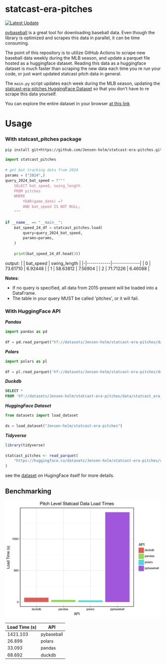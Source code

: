 # statcast-era-pitches

[![Latest Update](https://github.com/Jensen-holm/statcast-era-pitches/actions/workflows/update_statcast_data.yml/badge.svg)](https://github.com/Jensen-holm/statcast-era-pitches/actions/workflows/update_statcast_data.yml)

[pybaseball](https://github.com/jldbc/pybaseball) is a great tool for downloading baseball data. Even though the library is optimized and scrapes this data in parallel, it can be time consuming. 
 
The point of this repository is to utilize GitHub Actions to scrape new baseball data weekly during the MLB season, and update a parquet file hosted as a huggingface dataset. Reading this data as a huggingface dataset is much faster than scraping the new data each time you re run your code, or just want updated statcast pitch data in general.

The `main.py` script updates each week during the MLB season, updating the [statcast-era-pitches HuggingFace Dataset](https://huggingface.co/datasets/Jensen-holm/statcast-era-pitches) so that you don't have to re scrape this data yourself. 

You can explore the entire dataset in your browser [at this link](https://huggingface.co/datasets/Jensen-holm/statcast-era-pitches/viewer/default/train)

# Usage

### With statcast_pitches package

```bash
pip install git+https://github.com/Jensen-holm/statcast-era-pitches.git
```

```python
import statcast_pitches

# get bat tracking data from 2024
params = ("2024",)
query_2024_bat_speed = f"""
    SELECT bat_speed, swing_length
    FROM pitches
    WHERE 
        YEAR(game_date) =?
        AND bat_speed IS NOT NULL;
    """

if __name__ == "__main__":
    bat_speed_24_df = statcast_pitches.load(
        query=query_2024_bat_speed,
        params=params,
    )

    print(bat_speed_24_df.head(3))
```

output: 
| | bat_speed  | swing_length |
|-|------------|--------------|
| 0 | 73.61710 | 6.92448 |
| 1 | 58.63812 | 7.56904 |
| 2 | 71.71226 | 6.46088 |

**Notes**:
- If no query is specified, all data from 2015-present will be loaded into a DataFrame.
- The table in your query MUST be called 'pitches', or it will fail.

### With HuggingFace API

***Pandas***

```python
import pandas as pd

df = pd.read_parquet("hf://datasets/Jensen-holm/statcast-era-pitches/data/statcast_era_pitches.parquet")
```

***Polars***

```python
import polars as pl

df = pl.read_parquet('hf://datasets/Jensen-holm/statcast-era-pitches/data/statcast_era_pitches.parquet')
```

***Duckdb***

```sql
SELECT *
FROM 'hf://datasets/Jensen-holm/statcast-era-pitches/data/statcast_era_pitches.parquet';
```

***HuggingFace Dataset***

```python
from datasets import load_dataset

ds = load_dataset("Jensen-holm/statcast-era-pitches")
```

***Tidyverse***
```r
library(tidyverse)

statcast_pitches <- read_parquet(
    "https://huggingface.co/datasets/Jensen-holm/statcast-era-pitches/resolve/main/data/statcast_era_pitches.parquet"
)
```

see the [dataset](https://huggingface.co/datasets/Jensen-holm/statcast-era-pitches) on HugingFace itself for more details. 

## Benchmarking

![dataset_load_times](dataset_load_times.png)

| Load Time (s)	| API |
|---------------|-----|
| 1421.103 | pybaseball |
| 26.899 | polars |
| 33.093 | pandas |
| 68.692	| duckdb |
